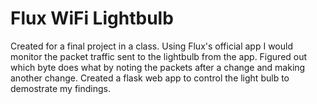 # Flux WiFi Lightbulb

Created for a final project in a class. Using Flux's official app I would monitor the packet traffic sent to the lightbulb from the app. Figured out which byte does what by noting the packets after a change and making another change. Created a flask web app to control the light bulb to demostrate my findings.

